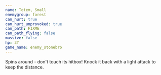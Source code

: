 ```yaml
---
name: Totem, Small
enemygroup: forest
can_hurt: true
can_hurt_unprovoked: true
can_path: FIXME
can_path_flying: false
massive: false
hp: 3?
game_name: enemy_stonebro
---
```


Spins around - don't touch its hitbox! Knock it back with a light attack to keep the distance.
